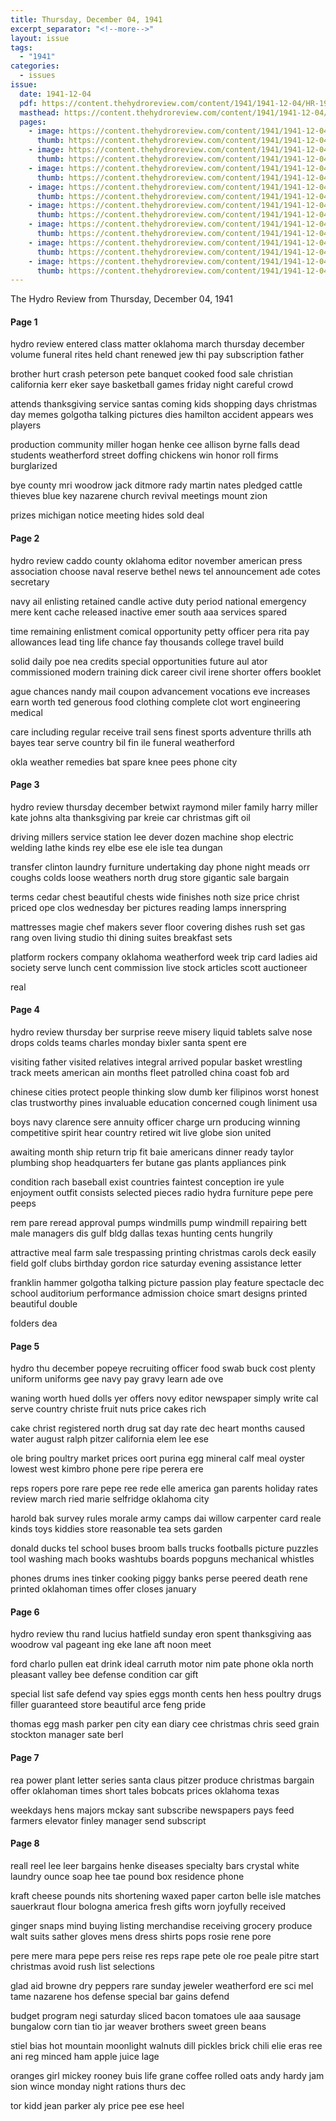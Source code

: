 ```yaml
---
title: Thursday, December 04, 1941
excerpt_separator: "<!--more-->"
layout: issue
tags:
  - "1941"
categories:
  - issues
issue:
  date: 1941-12-04
  pdf: https://content.thehydroreview.com/content/1941/1941-12-04/HR-1941-12-04.pdf
  masthead: https://content.thehydroreview.com/content/1941/1941-12-04/masthead/HR-1941-12-04.jpg
  pages:
    - image: https://content.thehydroreview.com/content/1941/1941-12-04/medium/HR-1941-12-04-01.jpg
      thumb: https://content.thehydroreview.com/content/1941/1941-12-04/thumbnails/HR-1941-12-04-01.jpg
    - image: https://content.thehydroreview.com/content/1941/1941-12-04/medium/HR-1941-12-04-02.jpg
      thumb: https://content.thehydroreview.com/content/1941/1941-12-04/thumbnails/HR-1941-12-04-02.jpg
    - image: https://content.thehydroreview.com/content/1941/1941-12-04/medium/HR-1941-12-04-03.jpg
      thumb: https://content.thehydroreview.com/content/1941/1941-12-04/thumbnails/HR-1941-12-04-03.jpg
    - image: https://content.thehydroreview.com/content/1941/1941-12-04/medium/HR-1941-12-04-04.jpg
      thumb: https://content.thehydroreview.com/content/1941/1941-12-04/thumbnails/HR-1941-12-04-04.jpg
    - image: https://content.thehydroreview.com/content/1941/1941-12-04/medium/HR-1941-12-04-05.jpg
      thumb: https://content.thehydroreview.com/content/1941/1941-12-04/thumbnails/HR-1941-12-04-05.jpg
    - image: https://content.thehydroreview.com/content/1941/1941-12-04/medium/HR-1941-12-04-06.jpg
      thumb: https://content.thehydroreview.com/content/1941/1941-12-04/thumbnails/HR-1941-12-04-06.jpg
    - image: https://content.thehydroreview.com/content/1941/1941-12-04/medium/HR-1941-12-04-07.jpg
      thumb: https://content.thehydroreview.com/content/1941/1941-12-04/thumbnails/HR-1941-12-04-07.jpg
    - image: https://content.thehydroreview.com/content/1941/1941-12-04/medium/HR-1941-12-04-08.jpg
      thumb: https://content.thehydroreview.com/content/1941/1941-12-04/thumbnails/HR-1941-12-04-08.jpg
---
```


The Hydro Review from Thursday, December 04, 1941

<!--more-->

<h4>Page 1</h4>
<p>hydro review entered class matter oklahoma march thursday december volume funeral rites held chant renewed jew thi pay subscription father</p>
<p>brother hurt crash peterson pete banquet cooked food sale christian california kerr eker saye basketball games friday night careful crowd</p>
<p>attends thanksgiving service santas coming kids shopping days christmas day memes golgotha talking pictures dies hamilton accident appears wes players</p>
<p>production community miller hogan henke cee allison byrne falls dead students weatherford street doffing chickens win honor roll firms burglarized</p>
<p>bye county mri woodrow jack ditmore rady martin nates pledged cattle thieves blue key nazarene church revival meetings mount zion</p>
<p>prizes michigan notice meeting hides sold deal</p>
<h4>Page 2</h4>
<p>hydro review caddo county oklahoma editor november american press association choose naval reserve bethel news tel announcement ade cotes secretary</p>
<p>navy ail enlisting retained candle active duty period national emergency mere kent cache released inactive emer south aaa services spared</p>
<p>time remaining enlistment comical opportunity petty officer pera rita pay allowances lead ting life chance fay thousands college travel build</p>
<p>solid daily poe nea credits special opportunities future aul ator commissioned modern training dick career civil irene shorter offers booklet</p>
<p>ague chances nandy mail coupon advancement vocations eve increases earn worth ted generous food clothing complete clot wort engineering medical</p>
<p>care including regular receive trail sens finest sports adventure thrills ath bayes tear serve country bil fin ile funeral weatherford</p>
<p>okla weather remedies bat spare knee pees phone city</p>
<h4>Page 3</h4>
<p>hydro review thursday december betwixt raymond miler family harry miller kate johns alta thanksgiving par kreie car christmas gift oil</p>
<p>driving millers service station lee dever dozen machine shop electric welding lathe kinds rey elbe ese ele isle tea dungan</p>
<p>transfer clinton laundry furniture undertaking day phone night meads orr coughs colds loose weathers north drug store gigantic sale bargain</p>
<p>terms cedar chest beautiful chests wide finishes noth size price christ priced ope clos wednesday ber pictures reading lamps innerspring</p>
<p>mattresses magie chef makers sever floor covering dishes rush set gas rang oven living studio thi dining suites breakfast sets</p>
<p>platform rockers company oklahoma weatherford week trip card ladies aid society serve lunch cent commission live stock articles scott auctioneer</p>
<p>real</p>
<h4>Page 4</h4>
<p>hydro review thursday ber surprise reeve misery liquid tablets salve nose drops colds teams charles monday bixler santa spent ere</p>
<p>visiting father visited relatives integral arrived popular basket wrestling track meets american ain months fleet patrolled china coast fob ard</p>
<p>chinese cities protect people thinking slow dumb ker filipinos worst honest clas trustworthy pines invaluable education concerned cough liniment usa</p>
<p>boys navy clarence sere annuity officer charge urn producing winning competitive spirit hear country retired wit live globe sion united</p>
<p>awaiting month ship return trip fit baie americans dinner ready taylor plumbing shop headquarters fer butane gas plants appliances pink</p>
<p>condition rach baseball exist countries faintest conception ire yule enjoyment outfit consists selected pieces radio hydra furniture pepe pere peeps</p>
<p>rem pare reread approval pumps windmills pump windmill repairing bett male managers dis gulf bldg dallas texas hunting cents hungrily</p>
<p>attractive meal farm sale trespassing printing christmas carols deck easily field golf clubs birthday gordon rice saturday evening assistance letter</p>
<p>franklin hammer golgotha talking picture passion play feature spectacle dec school auditorium performance admission choice smart designs printed beautiful double</p>
<p>folders dea</p>
<h4>Page 5</h4>
<p>hydro thu december popeye recruiting officer food swab buck cost plenty uniform uniforms gee navy pay gravy learn ade ove</p>
<p>waning worth hued dolls yer offers novy editor newspaper simply write cal serve country christe fruit nuts price cakes rich</p>
<p>cake christ registered north drug sat day rate dec heart months caused water august ralph pitzer california elem lee ese</p>
<p>ole bring poultry market prices oort purina egg mineral calf meal oyster lowest west kimbro phone pere ripe perera ere</p>
<p>reps ropers pore rare pepe ree rede elle america gan parents holiday rates review march ried marie selfridge oklahoma city</p>
<p>harold bak survey rules morale army camps dai willow carpenter card reale kinds toys kiddies store reasonable tea sets garden</p>
<p>donald ducks tel school buses broom balls trucks footballs picture puzzles tool washing mach books washtubs boards popguns mechanical whistles</p>
<p>phones drums ines tinker cooking piggy banks perse peered death rene printed oklahoman times offer closes january</p>
<h4>Page 6</h4>
<p>hydro review thu rand lucius hatfield sunday eron spent thanksgiving aas woodrow val pageant ing eke lane aft noon meet</p>
<p>ford charlo pullen eat drink ideal carruth motor nim pate phone okla north pleasant valley bee defense condition car gift</p>
<p>special list safe defend vay spies eggs month cents hen hess poultry drugs filler guaranteed store beautiful arce feng pride</p>
<p>thomas egg mash parker pen city ean diary cee christmas chris seed grain stockton manager sate berl</p>
<h4>Page 7</h4>
<p>rea power plant letter series santa claus pitzer produce christmas bargain offer oklahoman times short tales bobcats prices oklahoma texas</p>
<p>weekdays hens majors mckay sant subscribe newspapers pays feed farmers elevator finley manager send subscript</p>
<h4>Page 8</h4>
<p>reall reel lee leer bargains henke diseases specialty bars crystal white laundry ounce soap hee tae pound box residence phone</p>
<p>kraft cheese pounds nits shortening waxed paper carton belle isle matches sauerkraut flour bologna america fresh gifts worn joyfully received</p>
<p>ginger snaps mind buying listing merchandise receiving grocery produce walt suits sather gloves mens dress shirts pops rosie rene pore</p>
<p>pere mere mara pepe pers reise res reps rape pete ole roe peale pitre start christmas avoid rush list selections</p>
<p>glad aid browne dry peppers rare sunday jeweler weatherford ere sci mel tame nazarene hos defense special bar gains defend</p>
<p>budget program negi saturday sliced bacon tomatoes ule aaa sausage bungalow corn tian tio jar weaver brothers sweet green beans</p>
<p>stiel bias hot mountain moonlight walnuts dill pickles brick chili elie eras ree ani reg minced ham apple juice lage</p>
<p>oranges girl mickey rooney buis life grane coffee rolled oats andy hardy jam sion wince monday night rations thurs dec</p>
<p>tor kidd jean parker aly price pee ese heel</p>
